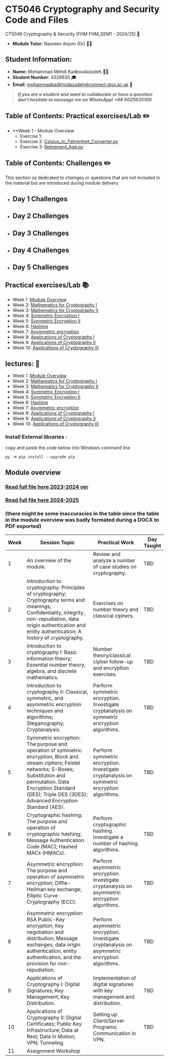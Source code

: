 # CT5046 Cryptography and Security Code and Files
CT5046 Cryptography & Security (FHM FHM_SEM1 - 2024/25) :notebook:
- **Module Tutor:**  Nasreen Anjum (Dr) :woman_teacher:
## Student Information:
- **Name:** Mohammad Mehdi Kadkoodazadeh :man_student:
- **Student Number:** 4326630 :mortar_board:
- **Email:** mohammadkadkhodazadeh@connect.glos.ac.uk :email:
> **_If you are a student and want to collaborate or have a question don't hesitate to message me on WhatsApp! +98 9025635100_**
  
## Table of Contents: Practical exercises/Lab :pencil2:
- **Week 1 - Module Overview
  - Exercise 1: [](https://github.com/mmkdd27/CT4029-Principles-of-Programming-Code/blob/04f71e6adf043f570fba62be921b010d6a8e9a80/Day%201%20-%20Session%201/Km_to_Miles_Converter.py)
  - Exercise 2: [Celsius_to_Fahrenheit_Converter.py](https://github.com/mmkdd27/CT4029-Principles-of-Programming-Code/blob/04f71e6adf043f570fba62be921b010d6a8e9a80/Day%201%20-%20Session%201/Celsius_to_Fahrenheit_Converter.py)
  - Exercise 3: [Retirement_Age.py](https://github.com/mmkdd27/CT4029-Principles-of-Programming-Code/blob/04f71e6adf043f570fba62be921b010d6a8e9a80/Day%201%20-%20Session%201/Retirement_Age.py)



## Table of Contents: Challenges :pencil2:
This section os dedicated to chalnges or questions that are not included in the material but are introduced during module delivery
- ## **Day 1 Challenges**
 <!-- - Challenge File: [](#)
    - Description: -->
- ## **Day 2 Challenges**
 <!-- - Challenge File: [](#)
    - Description: -->
 - ## **Day 3 Challenges**
 <!-- - Challenge File: [](#)
    - Description: -->
- ## **Day 4 Challenges**

- ## **Day 5 Challenges**
 <!-- - Challenge File: [](#)
    - Description: -->


  ## Practical exercises/Lab  :books:
- Week 1 :[Module Overview](#)
- Week 2: [Mathematics for Cryptography I](#)
- Week 3: [Mathematics for Cryptography II](#)
- Week 4: [Symmetric Encryption I](#)
- Week 5: [Symmetric Encryption II](#)
- Week 6: [Hashing](#)
- Week 7: [Asymmetric encryption](#)
- Week 8: [Applications of Cryptography I](#)
- Week 9: [Applications of Cryptography II](#)
- Week 10: [Applications of Cryptography III](#)
    
## lectures: :book:
- Week 1 :[Module Overview](#)
- Week 2: [Mathematics for Cryptography I](#)
- Week 3: [Mathematics for Cryptography II](#)
- Week 4: [Symmetric Encryption I](#)
- Week 5: [Symmetric Encryption II](#)
- Week 6: [Hashing](#)
- Week 7: [Asymmetric encryption](#)
- Week 8: [Applications of Cryptography I](#)
- Week 9: [Applications of Cryptography II](#)
- Week 10: [Applications of Cryptography III](#)

### Install External libraries :
copy and paste the code below into Windows command line 
```shell
py -m pip install --upgrade pip

```
## Module overview 
### [Read full file here 2023-2024 ver](</Lectures_and_Assests/Extras/CT5046 FHM - Module Guide - Cryptography and Security 23-24.pdf>)
### [Read full file here 2024-2025 ](#)
### (there might be some inaccuracies in the table since the table in the module overview was badly formated during a DOCX to PDF exported)
| Week | Session Topic                                                                                                                                                                                                                                      | Practical Work                                                                                | Day Taught |
|------|----------------------------------------------------------------------------------------------------------------------------------------------------------------------------------------------------------------------------------------------------|-----------------------------------------------------------------------------------------------|------------|
| 1    | An overview of the module.                                                                                                                                                                                                                         | Review and analyze a number of case studies on cryptography.                                  | TBD        |
| 2    | Introduction to cryptography: Principles of cryptography; Cryptography terms and meanings; Confidentiality, integrity, non-repudiation, data origin authentication and entity authentication; A history of cryptography.                           | Exercises on number theory and classical ciphers.                                             | TBD        |
| 3    | Introduction to cryptography I: Basic information theory; Essential number theory, algebra, and discrete mathematics.                                                                                                                              | Number theory/classical cipher follow-up and encryption exercises.                            | TBD        |
| 4    | Introduction to cryptography II: Classical, symmetric, and asymmetric encryption techniques and algorithms; Steganography; Cryptanalysis.                                                                                                          | Perform symmetric encryption. Investigate cryptanalysis on symmetric encryption algorithms.   | TBD        |
| 5    | Symmetric encryption: The purpose and operation of symmetric encryption; Block and stream ciphers; Feistel networks; S-Boxes; Substitution and permutation. Data Encryption Standard (DES); Triple DES (3DES); Advanced Encryption Standard (AES). | Perform symmetric encryption. Investigate cryptanalysis on symmetric encryption algorithms.   | TBD        |
| 6    | Cryptographic hashing: The purpose and operation of cryptographic hashing; Message Authentication Code (MAC); Hashed MACs (HMACs).                                                                                                                 | Perform cryptographic hashing. Investigate a number of hashing algorithms.                    | TBD        |
| 7    | Asymmetric encryption: The purpose and operation of asymmetric encryption; Diffie-Hellman key exchange; Elliptic Curve Cryptography (ECC).                                                                                                         | Perform asymmetric encryption. Investigate cryptanalysis on asymmetric encryption algorithms. | TBD        |
| 8    | Asymmetric encryption: RSA Public-Key encryption; Key negotiation and distribution; Message exchanges, data origin authentication, entity authentication, and the provision for non-repudiation.                                                   | Perform asymmetric encryption. Investigate cryptanalysis on asymmetric encryption algorithms. | TBD        |
| 9    | Applications of Cryptography I: Digital Signatures; Key Management; Key Distribution.                                                                                                                                                              | Implementation of digital signatures with key management and distribution.                    | TBD        |
| 10   | Applications of Cryptography II: Digital Certificates; Public Key Infrastructure; Data at Rest; Data in Motion; VPN; Tunneling.                                                                                                                    | Setting up Client/Server Programs; Communication in VPN.                                      | TBD        |
| 11   | Assignment Workshop                                                                                                                                                                                                                                